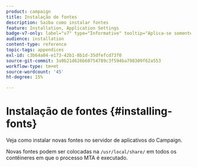 ```yaml
---
product: campaign
title: Instalação de fontes
description: Saiba como instalar fontes
feature: Installation, Application Settings
badge-v7-only: label="v7" type="Informative" tooltip="Aplica-se somente ao Campaign Classic v7"
audience: installation
content-type: reference
topic-tags: appendices
exl-id: c3b64a04-e173-42b1-8b1d-35dfefcd73f0
source-git-commit: 3a9b21d626b60754789c3f594ba798309f62a553
workflow-type: tm+mt
source-wordcount: '45'
ht-degree: 15%

---
```


# Instalação de fontes {#installing-fonts}



Veja como instalar novas fontes no servidor de aplicativos do Campaign.

Novas fontes podem ser colocadas na `/usr/local/share/` em todos os contêineres em que o processo MTA é executado.
